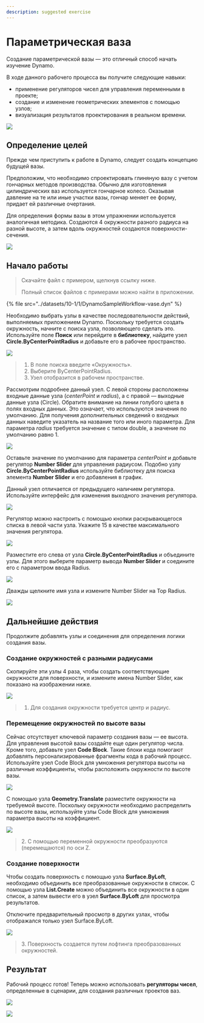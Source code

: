 ```yaml
---
description: suggested exercise
---
```


# Параметрическая ваза

Создание параметрической вазы — это отличный способ начать изучение Dynamo.

В ходе данного рабочего процесса вы получите следующие навыки:

* применение регуляторов чисел для управления переменными в проекте;
* создание и изменение геометрических элементов с помощью узлов;
* визуализация результатов проектирования в реальном времени.

![](<../images/10-1/1/vase1 (3).gif>)

## Определение целей

Прежде чем приступить к работе в Dynamo, следует создать концепцию будущей вазы.

Предположим, что необходимо спроектировать глиняную вазу с учетом гончарных методов производства. Обычно для изготовления цилиндрических ваз используется гончарное колесо. Оказывая давление на те или иные участки вазы, гончар меняет ее форму, придает ей различные очертания.

Для определения формы вазы в этом упражнении используется аналогичная методика. Создаются 4 окружности разного радиуса на разной высоте, а затем вдоль окружностей создаются поверхности-сечения.

![](../images/10-1/1/vase2.png)

## Начало работы

> Скачайте файл с примером, щелкнув ссылку ниже.
>
> Полный список файлов с примерами можно найти в приложении.

{% file src="../datasets/10-1/1/DynamoSampleWorkflow-vase.dyn" %}

Необходимо выбрать узлы в качестве последовательности действий, выполняемых приложением Dynamo. Поскольку требуется создать окружность, начните с поиска узла, позволяющего сделать это. Используйте поле **Поиск** или перейдите в **библиотеку**, найдите узел **Circle.ByCenterPointRadius** и добавьте его в рабочее пространство.

![](../images/10-1/1/vase8.png)

> 1. В поле поиска введите «Окружность».
> 2. Выберите ByCenterPointRadius.
> 3. Узел отобразится в рабочем пространстве.

Рассмотрим подробнее данный узел. С левой стороны расположены входные данные узла (_centerPoint_ и _radius_), а с правой — выходные данные узла (Circle). Обратите внимание на линии голубого цвета в полях входных данных. Это означает, что используются значения по умолчанию. Для получения дополнительных сведений о входных данных наведите указатель на название того или иного параметра. Для параметра _radius_ требуется значение с типом double, а значение по умолчанию равно 1.

![](../images/10-1/1/vase10.png)

Оставьте значение по умолчанию для параметра _centerPoint_ и добавьте регулятор **Number Slider** для управления радиусом. Подобно узлу **Circle.ByCenterPointRadius** используйте библиотеку для поиска элемента **Number Slider** и его добавления в график.

Данный узел отличается от предыдущего наличием регулятора. Используйте интерфейс для изменения выходного значения регулятора.

![](<../images/10-1/1/vase13 (1).gif>)

Регулятор можно настроить с помощью кнопки раскрывающегося списка в левой части узла. Укажите 15 в качестве максимального значения регулятора.

![](../images/10-1/1/vase11.png)

Разместите его слева от узла **Circle.ByCenterPointRadius** и объедините узлы. Для этого выберите параметр вывода **Number Slider** и соедините его с параметром ввода Radius.

![](../images/10-1/1/vase12.png)

Дважды щелкните имя узла и измените Number Slider на Top Radius.

![](../images/10-1/1/vase14.png)

## Дальнейшие действия

Продолжите добавлять узлы и соединения для определения логики создания вазы.

### Создание окружностей с разными радиусами

Скопируйте эти узлы 4 раза, чтобы создать соответствующие окружности для поверхности, и измените имена Number Slider, как показано на изображении ниже.

![](<../images/10-1/1/vase4 (1) (1).png>)

> 1. Для создания окружности требуется центр и радиус.

### Перемещение окружностей по высоте вазы

Сейчас отсутствует ключевой параметр создания вазы — ее высота. Для управления высотой вазы создайте еще один регулятор числа. Кроме того, добавьте узел **Code Block**. Такие блоки кода помогают добавлять персонализированные фрагменты кода в рабочий процесс. Используйте узел Code Block для умножения регулятора высоты на различные коэффициенты, чтобы расположить окружности по высоте вазы.

![](<../images/10-1/1/vase15 (1).png>)

С помощью узла **Geometry.Translate** разместите окружности на требуемой высоте. Поскольку окружности необходимо распределить по высоте вазы, используйте узлы Code Block для умножения параметра высоты на коэффициент.

![](../images/10-1/1/vase5.png)

> 2\. С помощью переменной окружности преобразуются (перемещаются) по оси Z.

### Создание поверхности

Чтобы создать поверхность с помощью узла **Surface.ByLoft**, необходимо объединить все преобразованные окружности в список. С помощью узла **List.Create** можно объединить все окружности в один список, а затем вывести его в узел **Surface.ByLoft** для просмотра результатов.

Отключите предварительный просмотр в других узлах, чтобы отображался только узел Surface.ByLoft.

![](<../images/10-1/1/vase6 (1) (1).png>)

> 3\. Поверхность создается путем лофтинга преобразованных окружностей.

## Результат

Рабочий процесс готов! Теперь можно использовать **регуляторы чисел**, определенные в сценарии, для создания различных проектов ваз.

![](<../images/10-1/1/vase1 (3).gif>)

![](../images/10-1/1/vase7.png)
